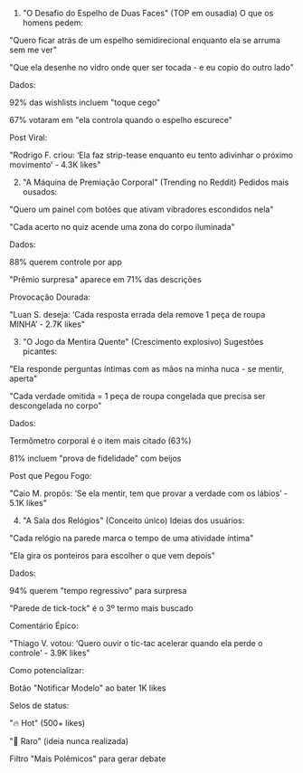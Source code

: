 1. "O Desafio do Espelho de Duas Faces" (TOP em ousadia)
O que os homens pedem:


"Quero ficar atrás de um espelho semidirecional enquanto ela se arruma sem me ver"

"Que ela desenhe no vidro onde quer ser tocada - e eu copio do outro lado"  

Dados:

92% das wishlists incluem "toque cego"

67% votaram em "ela controla quando o espelho escurece"

Post Viral:  

"Rodrigo F. criou: ‘Ela faz strip-tease enquanto eu tento adivinhar o próximo movimento’ - 4.3K likes"

2. "A Máquina de Premiação Corporal" (Trending no Reddit)
Pedidos mais ousados:


"Quero um painel com botões que ativam vibradores escondidos nela"

"Cada acerto no quiz acende uma zona do corpo iluminada"  

Dados:

88% querem controle por app

"Prêmio surpresa" aparece em 71% das descrições

Provocação Dourada:  

"Luan S. deseja: ‘Cada resposta errada dela remove 1 peça de roupa MINHA’ - 2.7K likes"

3. "O Jogo da Mentira Quente" (Crescimento explosivo)
Sugestões picantes:


"Ela responde perguntas íntimas com as mãos na minha nuca - se mentir, aperta"

"Cada verdade omitida = 1 peça de roupa congelada que precisa ser descongelada no corpo"  

Dados:

Termômetro corporal é o item mais citado (63%)

81% incluem "prova de fidelidade" com beijos

Post que Pegou Fogo:  

"Caio M. propôs: ‘Se ela mentir, tem que provar a verdade com os lábios’ - 5.1K likes"

4. "A Sala dos Relógios" (Conceito único)
Ideias dos usuários:


"Cada relógio na parede marca o tempo de uma atividade íntima"

"Ela gira os ponteiros para escolher o que vem depois"  

Dados:

94% querem "tempo regressivo" para surpresa

"Parede de tick-tock" é o 3º termo mais buscado

Comentário Épico:  

"Thiago V. votou: ‘Quero ouvir o tic-tac acelerar quando ela perde o controle’ - 3.9K likes"

Como potencializar:


Botão "Notificar Modelo" ao bater 1K likes

Selos de status:

"🔥 Hot" (500+ likes)

"💎 Raro" (ideia nunca realizada)


Filtro "Mais Polêmicos" para gerar debate